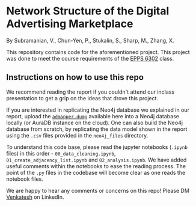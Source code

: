 # Network Structure of the Digital Advertising Marketplace
By Subramanian, V., Chun-Yen, P., Stukalin, S., Sharp, M., Zhang, X.

This repository contains code for the aforementioned project. This project was done to meet the course requirements of the [EPPS 6302](https://catalog.utdallas.edu/2021/graduate/courses/epps6302) class.

## Instructions on how to use this repo
We recommend reading the report if you couldn't attend our inclass presentation to get a grip on the ideas that drove this project. 

If you are interested in replicating the Neo4j database we explained in our report, upload the [`admapper.dump`](https://drive.google.com/file/d/1JpYsUGDlpQP3Dvq--1P46Km03weGfIxF/view?usp=share_link) available here into a Neo4j database locally (or AuraDB instance on the cloud). One can also build the Neo4j database from scratch, by replicating the data model shown in the report using the `.csv` files provided in the `neo4j_files` directory.

To understand this code base, please read the jupyter notebooks (`.ipynb` files) in this order - `00_data_cleaning.ipynb`, `01_create_adjacency_list.ipynb` and `02_analysis.ipynb`. We have added useful comments within the notebooks to ease the reading process. The point of the `.py` files in the codebase will become clear as one reads the notebook files.

We are happy to hear any comments or concerns on this repo! Please DM [Venkatesh](https://www.linkedin.com/in/venkateshutd/) on LinkedIn.
